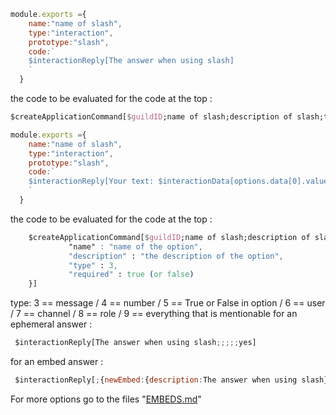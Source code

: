 
```js
module.exports ={
    name:"name of slash",
    type:"interaction",
    prototype:"slash",
    code:`
    $interactionReply[The answer when using slash] 
    `
  }
```
the code to be evaluated for the code at the top : 
```css
$createApplicationCommand[$guildID;name of slash;description of slash;true]
```
```js
module.exports ={
    name:"name of slash",
    type:"interaction",
    prototype:"slash",
    code:`
    $interactionReply[Your text: $interactionData[options.data[0].value]] 
    `
  }
```
the code to be evaluated for the code at the top : 
```css
    $createApplicationCommand[$guildID;name of slash;description of slash;true;slash;{
             "name" : "name of the option",
             "description" : "the description of the option",
             "type" : 3,
             "required" : true (or false)
    }]
```
 type: 3 == message / 4 == number / 5 == True or False in option / 6 == user / 7 == channel / 8 == role / 9 == everything that is mentionable
 for an ephemeral answer : 
```js 
 $interactionReply[The answer when using slash;;;;;yes]
```
 for an embed answer : 
```js 
 $interactionReply[;{newEmbed:{description:The answer when using slash}}]
``` 
For more options go to the files "[EMBEDS.md](https://github.com/testers3333/devLand/blob/main/src/AOI.JS/Version%205.5.5/options/EMBEDS.md)"
